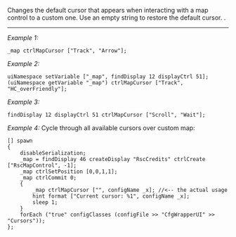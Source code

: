 Changes the default cursor that appears when interacting with a map control to a custom one. Use an empty string to restore the default cursor.
.


---
*Example 1:*
```sqf
_map ctrlMapCursor ["Track", "Arrow"];
```

*Example 2:*
```sqf
uiNamespace setVariable ["_map", findDisplay 12 displayCtrl 51];
(uiNamespace getVariable "_map") ctrlMapCursor ["Track", "HC_overFriendly"];
```

*Example 3:*
```sqf
findDisplay 12 displayCtrl 51 ctrlMapCursor ["Scroll", "Wait"];
```

*Example 4:*
Cycle through all available cursors over custom map:

```sqf
[] spawn
{
	disableSerialization;
	_map = findDisplay 46 createDisplay "RscCredits" ctrlCreate ["RscMapControl", -1];
	_map ctrlSetPosition [0,0,1,1];
	_map ctrlCommit 0;
	{
		_map ctrlMapCursor ["", configName _x]; //<-- the actual usage
		hint format ["Current cursor: %1", configName _x];
		sleep 1;
	}
	forEach ("true" configClasses (configFile >> "CfgWrapperUI" >> "Cursors"));
};
```